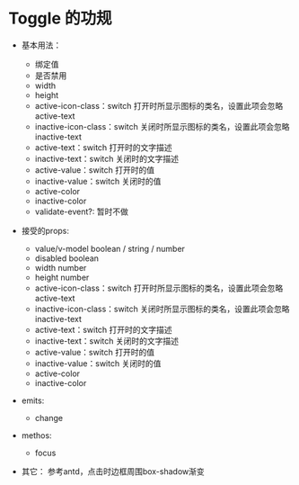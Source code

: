 # Toggle 的功规
- 基本用法：
  - 绑定值
  - 是否禁用
  - width
  - height
  - active-icon-class：switch 打开时所显示图标的类名，设置此项会忽略 active-text
  - inactive-icon-class：switch 关闭时所显示图标的类名，设置此项会忽略 inactive-text
  - active-text：switch 打开时的文字描述
  - inactive-text：switch 关闭时的文字描述
  - active-value：switch 打开时的值
  - inactive-value：switch 关闭时的值
  - active-color
  - inactive-color
  - validate-event?: 暂时不做


- 接受的props:
  - value/v-model    boolean / string / number
  - disabled         boolean
  - width            number
  - height           number
  - active-icon-class：switch 打开时所显示图标的类名，设置此项会忽略 active-text
  - inactive-icon-class：switch 关闭时所显示图标的类名，设置此项会忽略 inactive-text
  - active-text：switch 打开时的文字描述
  - inactive-text：switch 关闭时的文字描述
  - active-value：switch 打开时的值
  - inactive-value：switch 关闭时的值
  - active-color
  - inactive-color
 
- emits:
  - change

- methos:
  - focus
  
- 其它：
  参考antd，点击时边框周围box-shadow渐变

    
    

